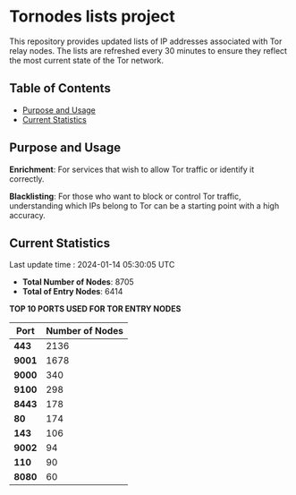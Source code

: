 # Tornodes lists project

This repository provides updated lists of IP addresses associated with Tor relay nodes. The lists are refreshed every 30 minutes to ensure they reflect the most current state of the Tor network.

## Table of Contents

- [Purpose and Usage](#purpose-and-usage)
- [Current Statistics](#current-statistics)


## Purpose and Usage

**Enrichment**: For services that wish to allow Tor traffic or identify it correctly.

**Blacklisting**: For those who want to block or control Tor traffic, understanding which IPs belong to Tor can be a starting point with a high accuracy.

## Current Statistics

Last update time : 2024-01-14 05:30:05 UTC

- **Total Number of Nodes**: 8705
- **Total of Entry Nodes**: 6414

**TOP 10 PORTS USED FOR TOR ENTRY NODES**

| **Port** | **Number of Nodes** |
|------|-----------------|
| **443**   | 2136  |
| **9001**   | 1678  |
| **9000**   | 340  |
| **9100**   | 298  |
| **8443**   | 178  |
| **80**   | 174  |
| **143**   | 106  |
| **9002**   | 94  |
| **110**   | 90  |
| **8080**   | 60  |

